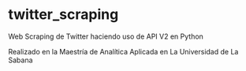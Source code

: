 # twitter_scraping
Web Scraping de Twitter haciendo uso de API V2 en Python

Realizado en la Maestría de Analítica Aplicada en La Universidad de La Sabana
